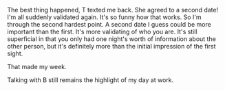 The best thing happened, T texted me back. She agreed to a second date! I'm all suddenly validated again. It's so funny how that works. So I'm through the second hardest point. A second date I guess could be more important than the first. It's more validating of who you are. It's still superficial in that you only had one night's worth of information about the other person, but it's definitely more than the initial impression of the first sight.

That made my week.

Talking with B still remains the highlight of my day at work.

